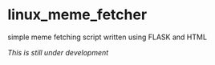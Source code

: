 # linux_meme_fetcher
simple meme fetching script written using FLASK and HTML

*This is still under development*
